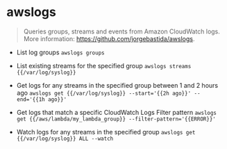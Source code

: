 # awslogs
> Queries groups, streams and events from Amazon CloudWatch logs.
> More information: <https://github.com/jorgebastida/awslogs>.

- List log groups
`awslogs groups`

- List existing streams for the specified group
`awslogs streams {{/var/log/syslog}}`

- Get logs for any streams in the specified group between 1 and 2 hours ago
`awslogs get {{/var/log/syslog}} --start='{{2h ago}}' --end='{{1h ago}}'`

- Get logs that match a specific CloudWatch Logs Filter pattern
`awslogs get {{/aws/lambda/my_lambda_group}} --filter-pattern='{{ERROR}}'`

- Watch logs for any streams in the specified group
`awslogs get {{/var/log/syslog}} ALL --watch`
